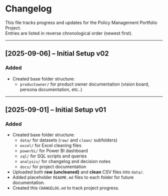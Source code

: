 # Changelog

This file tracks progress and updates for the Policy Management Portfolio Project.  
Entries are listed in reverse chronological order (newest first).

---

## [2025-09-06] – Initial Setup v02
### Added
- Created base folder structure:
  - `productowner/` for product owner documentation (vision board, persona documentation, etc..)
  
---

## [2025-09-01] – Initial Setup v01
### Added
- Created base folder structure:
  - `data/` for datasets (`raw/` and `clean/` subfolders)
  - `excel/` for Excel cleaning files
  - `powerbi/` for Power BI dashboard
  - `sql/` for SQL scripts and queries
  - `analysis/` for changelog and decision notes
  - `docs/` for project documentation
- Uploaded both **raw (uncleaned)** and **clean** CSV files into `data/`.
- Added placeholder `README.md` files to each folder for future documentation.
- Created this `CHANGELOG.md` to track project progress.
